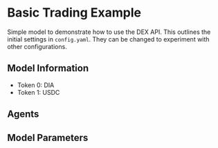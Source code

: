 # Basic Trading Example 

Simple model to demonstrate how to use the DEX API.  This outlines the 
initial settings in `config.yaml`.  They can be changed to experiment with
other configurations.

## Model Information
* Token 0: DIA
* Token 1: USDC

## Agents

## Model Parameters
